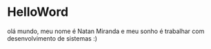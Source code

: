# HelloWord
olá mundo, meu nome é Natan Miranda e meu sonho é trabalhar com desenvolvimento de sistemas :)
